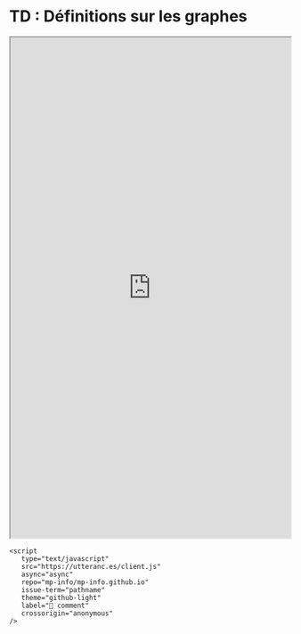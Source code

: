 # TD : Définitions sur les graphes

<iframe src=https://mozilla.github.io/pdf.js/web/viewer.html?file=https://raw.githubusercontent.com/mp2i-info/mp2i-info.github.io/main/files/6_graph/td/2_representation_traversal/td_graphes2.pdf#zoom=page-width&pagemode=none height=900 width=100% allowfullscreen></iframe>

```{raw} html
<script
   type="text/javascript"
   src="https://utteranc.es/client.js"
   async="async"
   repo="mp-info/mp-info.github.io"
   issue-term="pathname"
   theme="github-light"
   label="💬 comment"
   crossorigin="anonymous"
/>
```
